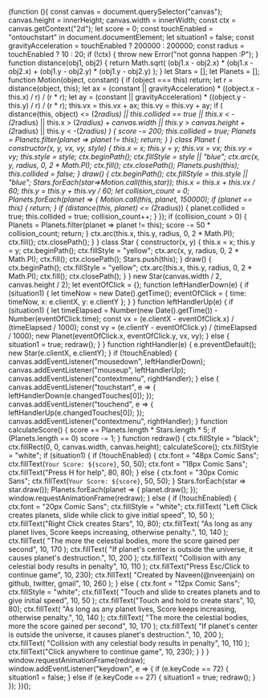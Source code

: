 (function (){
  const canvas = document.querySelector("canvas");
  canvas.height = innerHeight;
  canvas.width = innerWidth;
  const ctx = canvas.getContext("2d");
  let score = 0;
  const touchEnabled = "ontouchstart" in document.documentElement;
  let situation1 = false;
  const gravityAcceleration = touchEnabled ? 200000 : 200000;
  const radius = touchEnabled ? 10 : 20;
  if (!ctx) {
    throw new Error("not gonna happen :P");
  }
  function distance(obj1, obj2) {
    return Math.sqrt(
      (obj1.x - obj2.x) * (obj1.x - obj2.x) +
        (obj1.y - obj2.y) * (obj1.y - obj2.y)
    );
  }
  let Stars = [];
  let Planets = [];
  function Motion(object, constant) {
    if (object === this) return;
    let r = distance(object, this);
    let ax =
      (constant || gravityAcceleration) * ((object.x - this.x) / r) / (r * r);
    let ay =
      (constant || gravityAcceleration) * ((object.y - this.y) / r) / (r * r);
    this.vx = this.vx + ax;
    this.vy = this.vy + ay;
    if (
      distance(this, object) <= (2*radius) ||
      this.collided == true ||
      this.x < -(2*radius) ||
      this.x > (2*radius) + canvas.width ||
      this.y > canvas.height + (2*radius) ||
      this.y < -(2*radius)
    ) {
      score -= 200;
      this.collided = true;
      Planets = Planets.filter(planet => planet != this);
      return;
    }
  }
  class Planet {
    constructor(x, y, vx, vy, style) {
      this.x = x;
      this.y = y;
      this.vx = vx;
      this.vy = vy;
      this.style = style;
      ctx.beginPath();
      ctx.fillStyle = style || "blue";
      ctx.arc(x, y, radius, 0, 2 * Math.PI);
      ctx.fill();
      ctx.closePath();
      Planets.push(this);
      this.collided = false;
    }
    draw() {
      ctx.beginPath();
      ctx.fillStyle = this.style || "blue";
      Stars.forEach(star=>Motion.call(this,star));
      this.x = this.x + this.vx / 60;
      this.y = this.y + this.vy / 60;
      let collision_count = 0;
      Planets.forEach(planet => {
        Motion.call(this, planet, 150000);
        if (planet == this) {
          return;
        }
        if (distance(this, planet) <= (2*radius)) {
          planet.collided = true;
          this.collided = true;
          collision_count++;
        }
      });
      if (collision_count > 0) {
        Planets = Planets.filter(planet => planet != this);
        score -= 50 * collision_count;
        return;
      }
      ctx.arc(this.x, this.y, radius, 0, 2 * Math.PI);
      ctx.fill();
      ctx.closePath();
    }
  }
  class Star {
    constructor(x, y) {
      this.x = x;
      this.y = y;
      ctx.beginPath();
      ctx.fillStyle = "yellow";
      ctx.arc(x, y, radius, 0, 2 * Math.PI);
      ctx.fill();
      ctx.closePath();
      Stars.push(this);
    }
    draw() {
      ctx.beginPath();
      ctx.fillStyle = "yellow";
      ctx.arc(this.x, this.y, radius, 0, 2 * Math.PI);
      ctx.fill();
      ctx.closePath();
    }
  }
  new Star(canvas.width / 2, canvas.height / 2);
  let eventOfClick = {};
  function leftHandlerDown(e) {
    if (situation1) {
      let timeNow = new Date().getTime();
      eventOfClick = { time: timeNow, x: e.clientX, y: e.clientY };
    }
  }
  function leftHandlerUp(e) {
    if (situation1) {
      let timeElapsed = Number(new Date().getTime()) - Number(eventOfClick.time);
      const vx = (e.clientX - eventOfClick.x) / (timeElapsed / 1000);
      const vy = (e.clientY - eventOfClick.y) / (timeElapsed / 1000);
      new Planet(eventOfClick.x, eventOfClick.y, vx, vy);
    } else {
      situation1 = true;
      redraw();
    }
  }
  function rightHandler(e) {
    e.preventDefault();
    new Star(e.clientX, e.clientY);
  }
  if (!touchEnabled) {
    canvas.addEventListener("mousedown", leftHandlerDown);
    canvas.addEventListener("mouseup", leftHandlerUp);
    canvas.addEventListener("contextmenu", rightHandler);
  } else {
      canvas.addEventListener("touchstart", e => {
        leftHandlerDown(e.changedTouches[0]);
      });
    canvas.addEventListener("touchend", e => {
      leftHandlerUp(e.changedTouches[0]);
    });
    canvas.addEventListener("contextmenu", rightHandler);
  }
  function calculateScore() {
    score += Planets.length * Stars.length * 5;
    if (Planets.length == 0) score -= 1;
  }
  function redraw() {
    ctx.fillStyle = "black";
    ctx.fillRect(0, 0, canvas.width, canvas.height);
    calculateScore();
    ctx.fillStyle = "white";
    if (situation1) {
      if (!touchEnabled) {
        ctx.font = "48px Comic Sans";
        ctx.fillText(`Your Score: ${score}`, 50, 50);
        ctx.font = "18px Comic Sans";
        ctx.fillText("Press H for help", 80, 80);
      } else {
        ctx.font = "30px Comic Sans";
        ctx.fillText(`Your Score: ${score}`, 50, 50);
      }
      Stars.forEach(star => star.draw());
      Planets.forEach(planet => {
        planet.draw();
      });
      window.requestAnimationFrame(redraw);
    } else {
      if (!touchEnabled) {
        ctx.font = "20px Comic Sans";
        ctx.fillStyle = "white";
        ctx.fillText(
          "Left Click creates planets, slide while click to give initial speed",
          10,
          50
        );
        ctx.fillText("Right Click creates Stars", 10, 80);
        ctx.fillText(
          "As long as any planet lives, Score keeps increasing, otherwise penalty.",
          10,
          140
        );
        ctx.fillText(
          "The more the celestial bodies, more the score gained per second",
          10,
          170
        );
        ctx.fillText(
          "If planet's center is outside the universe, it causes planet's destruction.",
          10,
          200
        );
        ctx.fillText(
          "Collision with any celestial body results in penalty",
          10,
          110
        );
        ctx.fillText("Press Esc/Click to continue game", 10, 230);
        ctx.fillText(
          "Created by Naveen(@nveenjain) on github, twitter, gmail",
          10,
          260
        );
      } else {
        ctx.font = "12px Comic Sans";
        ctx.fillStyle = "white";
        ctx.fillText(
          "Touch and slide to creates planets and to give initial speed",
          10,
          50
        );
        ctx.fillText("Touch and hold to create stars", 10, 80);
        ctx.fillText(
          "As long as any planet lives, Score keeps increasing, otherwise penalty.",
          10,
          140
        );
        ctx.fillText(
          "The more the celestial bodies, more the score gained per second",
          10,
          170
        );
        ctx.fillText(
          "If planet's center is outside the universe, it causes planet's destruction.",
          10,
          200
        );
        ctx.fillText(
          "Collision with any celestial body results in penalty",
          10,
          110
        );
        ctx.fillText("Click anywhere to continue game", 10, 230);
      }
    }
  }
  window.requestAnimationFrame(redraw);
  window.addEventListener("keydown", e => {
    if (e.keyCode == 72) {
      situation1 = false;
    } else if (e.keyCode == 27) {
      situation1 = true;
      redraw();
    }
  });
})();
